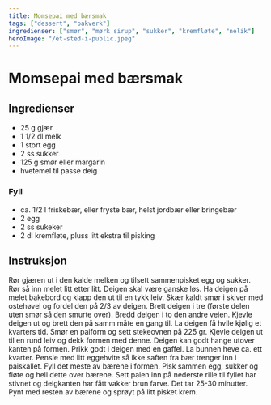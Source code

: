 ```yaml
---
title: Momsepai med bærsmak
tags: ["dessert", "bakverk"]
ingredienser: ["smør", "mørk sirup", "sukker", "kremfløte", "nelik"]
heroImage: "/et-sted-i-public.jpeg"
---
```


# Momsepai med bærsmak

## Ingredienser

- 25 g gjær
- 1 1/2 dl melk
- 1 stort egg
- 2 ss sukker
- 125 g smør eller margarin
- hvetemel til passe deig

### Fyll

- ca. 1/2 l friskebær, eller fryste bær, helst jordbær eller bringebær
- 2 egg
- 2 ss sukeker
- 2 dl kremfløte, pluss litt ekstra til pisking

## Instruksjon

Rør gjæren ut i den kalde melken og tilsett sammenpisket egg og sukker. Rør så inn melet litt etter litt. Deigen skal være ganske løs. Ha deigen på melet bakebord og klapp den ut til en tykk leiv. Skær kaldt smør i skiver med ostehøvel og fordel den på 2/3 av deigen. Brett deigen i tre (første delen uten smør så den smurte over). Bredd deigen i to den andre veien. Kjevle deigen ut og brett den på samm måte en gang til. La deigen få hvile kjølig et kvarters tid. Smør en paiform og sett stekeovnen på 225 gr. Kjevle deigen ut til en rund leiv og dekk formen med denne. Deigen kan godt hange utover kanten på formen. Prikk godt i deigen med en gaffel. La bunnen heve ca. ett kvarter. Pensle med litt eggehvite så ikke saften fra bær trenger inn i paiskallet. Fyll det meste av bærene i formen. Pisk sammen egg, sukker og fløte og hell dette over bærene. Sett paien inn på nederste rille til fyllet har stivnet og deigkanten har fått vakker brun farve. Det tar 25-30 minutter. Pynt med resten av bærene og sprøyt på litt pisket krem.
